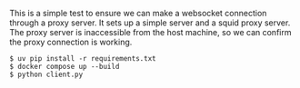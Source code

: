 This is a simple test to ensure we can make a websocket connection through a proxy server. It sets up a
simple server and a squid proxy server. The proxy server is inaccessible from the host machine, so we
can confirm the proxy connection is working.

```
$ uv pip install -r requirements.txt
$ docker compose up --build
$ python client.py
```
